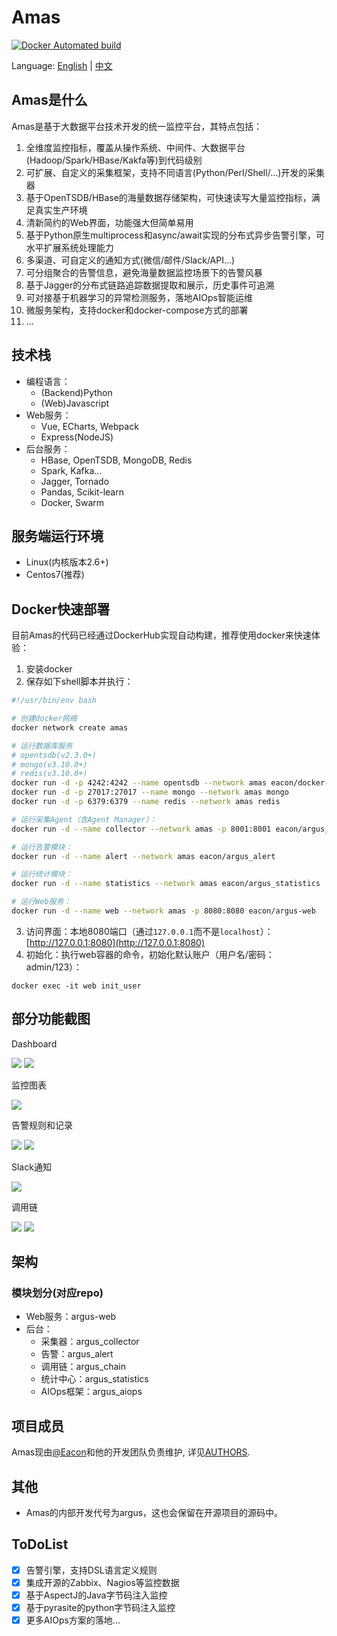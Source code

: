 # Amas

[![Docker Automated build](https://img.shields.io/docker/automated/jrottenberg/ffmpeg.svg)]()

Language: [English](README.md) | [中文](README_ch.md)


## Amas是什么
Amas是基于大数据平台技术开发的统一监控平台，其特点包括：
1. 全维度监控指标，覆盖从操作系统、中间件、大数据平台(Hadoop/Spark/HBase/Kakfa等)到代码级别
2. 可扩展、自定义的采集框架，支持不同语言(Python/Perl/Shell/...)开发的采集器
3. 基于OpenTSDB/HBase的海量数据存储架构，可快速读写大量监控指标，满足真实生产环境
4. 清新简约的Web界面，功能强大但简单易用
5. 基于Python原生multiprocess和async/await实现的分布式异步告警引擎，可水平扩展系统处理能力
6. 多渠道、可自定义的通知方式(微信/邮件/Slack/API...)
7. 可分组聚合的告警信息，避免海量数据监控场景下的告警风暴
8. 基于Jagger的分布式链路追踪数据提取和展示，历史事件可追溯
9. 可对接基于机器学习的异常检测服务，落地AIOps智能运维
10. 微服务架构，支持docker和docker-compose方式的部署
11. ...


## 技术栈
* 编程语言：
    - (Backend)Python
    - (Web)Javascript
* Web服务：
    - Vue, ECharts, Webpack
    - Express(NodeJS)
* 后台服务：
    - HBase, OpenTSDB, MongoDB, Redis
    - Spark, Kafka...
    - Jagger, Tornado
    - Pandas, Scikit-learn
    - Docker, Swarm


## 服务端运行环境
* Linux(内核版本2.6+)
* Centos7(推荐)


## Docker快速部署
目前Amas的代码已经通过DockerHub实现自动构建，推荐使用docker来快速体验：
1. 安装docker
2. 保存如下shell脚本并执行：
```bash
#!/usr/bin/env bash

# 创建docker网络
docker network create amas

# 运行数据库服务
# opentsdb(v2.3.0+)
# mongo(v3.10.0+)
# redis(v3.10.0+)
docker run -d -p 4242:4242 --name opentsdb --network amas eacon/docker-opentsdb
docker run -d -p 27017:27017 --name mongo --network amas mongo
docker run -d -p 6379:6379 --name redis --network amas redis

# 运行采集Agent（含Agent Manager）：
docker run -d --name collector --network amas -p 8001:8001 eacon/argus_collector

# 运行告警模块：
docker run -d --name alert --network amas eacon/argus_alert

# 运行统计模块：
docker run -d --name statistics --network amas eacon/argus_statistics

# 运行Web服务：
docker run -d --name web --network amas -p 8080:8080 eacon/argus-web
```
3. 访问界面：本地8080端口（通过```127.0.0.1```而不是```localhost```）：[http://127.0.0.1:8080](http://127.0.0.1:8080)
4. 初始化：执行web容器的命令，初始化默认账户（用户名/密码：admin/123）：
```
docker exec -it web init_user
```

<!-- ### Docker-Compose -->
<!-- （更新中） -->

<!-- ## 生产环境部署指南 -->
<!-- （更新中） -->


## 部分功能截图
Dashboard

![](./docs/img/Dashboard1.png)
![](./docs/img/Dashboard2.png)

监控图表

![](./docs/img/chartview.png)

告警规则和记录

![](./docs/img/alert1.png)
![](./docs/img/alert2.png)

Slack通知

![](./docs/img/alert_notify_slack.jpeg)

调用链

![](./docs/img/callchain1.png)
![](./docs/img/callchain2.png)




## 架构
### 模块划分(对应repo)
- Web服务：argus-web
- 后台：
    * 采集器：argus_collector
    * 告警：argus_alert
    * 调用链：argus_chain
    * 统计中心：argus_statistics
    * AIOps框架：argus_aiops

<!-- ### 架构图 -->





## 项目成员
Amas现由[@Eacon](https://github.com/EaconTang)和他的开发团队负责维护, 详见[AUTHORS](AUTHORS).


## 其他
* Amas的内部开发代号为argus，这也会保留在开源项目的源码中。


## ToDoList
- [x] 告警引擎，支持DSL语言定义规则
- [x] 集成开源的Zabbix、Nagios等监控数据
- [x] 基于AspectJ的Java字节码注入监控
- [x] 基于pyrasite的python字节码注入监控
- [x] 更多AIOps方案的落地...